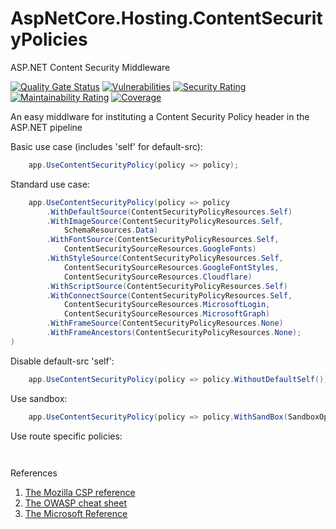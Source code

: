# AspNetCore.Hosting.ContentSecurityPolicies
ASP.NET Content Security Middleware

[![Quality Gate Status](https://sonarcloud.io/api/project_badges/measure?project=lodrial_AspNetCore.Hosting.ContentSecurityPolicies&metric=alert_status)](https://sonarcloud.io/summary/new_code?id=lodrial_AspNetCore.Hosting.ContentSecurityPolicies)
[![Vulnerabilities](https://sonarcloud.io/api/project_badges/measure?project=lodrial_AspNetCore.Hosting.ContentSecurityPolicies&metric=vulnerabilities)](https://sonarcloud.io/summary/new_code?id=lodrial_AspNetCore.Hosting.ContentSecurityPolicies)
[![Security Rating](https://sonarcloud.io/api/project_badges/measure?project=lodrial_AspNetCore.Hosting.ContentSecurityPolicies&metric=security_rating)](https://sonarcloud.io/summary/new_code?id=lodrial_AspNetCore.Hosting.ContentSecurityPolicies)
[![Maintainability Rating](https://sonarcloud.io/api/project_badges/measure?project=lodrial_AspNetCore.Hosting.ContentSecurityPolicies&metric=sqale_rating)](https://sonarcloud.io/summary/new_code?id=lodrial_AspNetCore.Hosting.ContentSecurityPolicies)
[![Coverage](https://sonarcloud.io/api/project_badges/measure?project=lodrial_AspNetCore.Hosting.ContentSecurityPolicies&metric=coverage)](https://sonarcloud.io/summary/new_code?id=lodrial_AspNetCore.Hosting.ContentSecurityPolicies)

An easy middlware for instituting a Content Security Policy header in the ASP.NET pipeline

Basic use case (includes 'self' for default-src):

```csharp
    app.UseContentSecurityPolicy(policy => policy);
```

Standard use case:

```csharp
    app.UseContentSecurityPolicy(policy => policy
        .WithDefaultSource(ContentSecurityPolicyResources.Self)
        .WithImageSource(ContentSecurityPolicyResources.Self, 
            SchemaResources.Data)
        .WithFontSource(ContentSecurityPolicyResources.Self, 
            ContentSecuritySourceResources.GoogleFonts)
        .WithStyleSource(ContentSecurityPolicyResources.Self, 
            ContentSecuritySourceResources.GoogleFontStyles,
            ContentSecuritySourceResources.Cloudflare)
        .WithScriptSource(ContentSecurityPolicyResources.Self)
        .WithConnectSource(ContentSecurityPolicyResources.Self,
            ContentSecuritySourceResources.MicrosoftLogin,
            ContentSecuritySourceResources.MicrosoftGraph)
        .WithFrameSource(ContentSecurityPolicyResources.None)
        .WithFrameAncestors(ContentSecurityPolicyResources.None);
)
```

Disable default-src 'self':

```csharp
    app.UseContentSecurityPolicy(policy => policy.WithoutDefaultSelf());
```

Use sandbox:
```csharp
    app.UseContentSecurityPolicy(policy => policy.WithSandBox(SandboxOptions.AllowScripts))
```

Use route specific policies:
```csharp
    
```

References

1. [The Mozilla CSP reference](https://developer.mozilla.org/en-US/docs/Web/HTTP/CSP)
2. [The OWASP cheat sheet](https://cheatsheetseries.owasp.org/cheatsheets/Content_Security_Policy_Cheat_Sheet.html)
3. [The Microsoft Reference](https://learn.microsoft.com/en-us/power-pages/security/manage-content-security-policy)
